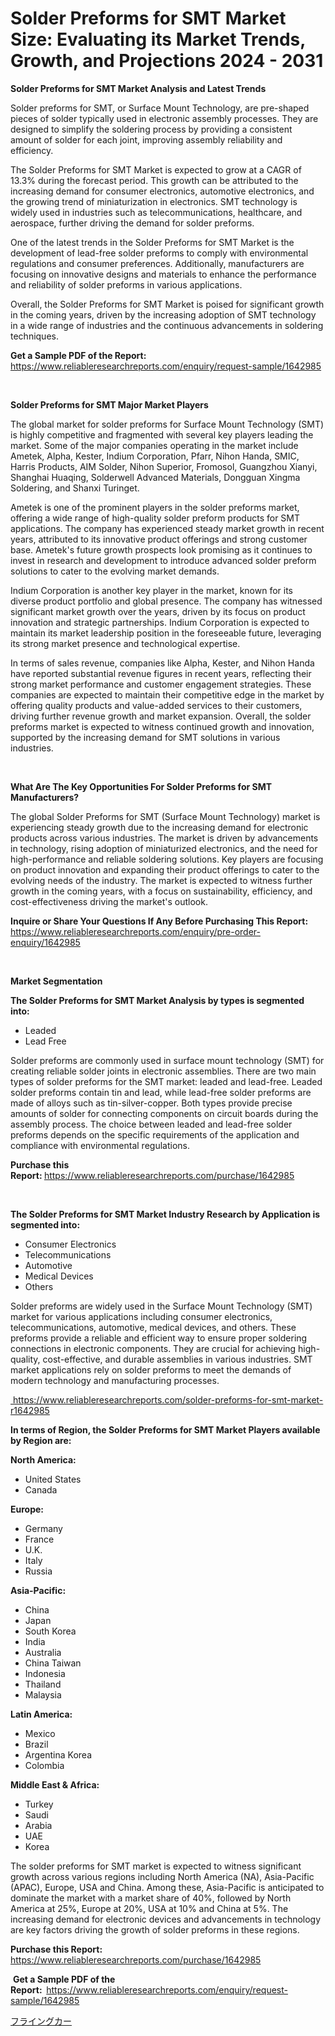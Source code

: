 <p><h1>Solder Preforms for SMT Market Size: Evaluating its Market Trends, Growth, and Projections 2024 - 2031</h1></p><p><strong>Solder Preforms for SMT Market Analysis and Latest Trends</strong></p>
<p><p>Solder preforms for SMT, or Surface Mount Technology, are pre-shaped pieces of solder typically used in electronic assembly processes. They are designed to simplify the soldering process by providing a consistent amount of solder for each joint, improving assembly reliability and efficiency.</p><p>The Solder Preforms for SMT Market is expected to grow at a CAGR of 13.3% during the forecast period. This growth can be attributed to the increasing demand for consumer electronics, automotive electronics, and the growing trend of miniaturization in electronics. SMT technology is widely used in industries such as telecommunications, healthcare, and aerospace, further driving the demand for solder preforms.</p><p>One of the latest trends in the Solder Preforms for SMT Market is the development of lead-free solder preforms to comply with environmental regulations and consumer preferences. Additionally, manufacturers are focusing on innovative designs and materials to enhance the performance and reliability of solder preforms in various applications.</p><p>Overall, the Solder Preforms for SMT Market is poised for significant growth in the coming years, driven by the increasing adoption of SMT technology in a wide range of industries and the continuous advancements in soldering techniques.</p></p>
<p><strong>Get a Sample PDF of the Report:&nbsp;</strong> <a href="https://www.reliableresearchreports.com/enquiry/request-sample/1642985">https://www.reliableresearchreports.com/enquiry/request-sample/1642985</a></p>
<p>&nbsp;</p>
<p><strong>Solder Preforms for SMT Major Market Players</strong></p>
<p><p>The global market for solder preforms for Surface Mount Technology (SMT) is highly competitive and fragmented with several key players leading the market. Some of the major companies operating in the market include Ametek, Alpha, Kester, Indium Corporation, Pfarr, Nihon Handa, SMIC, Harris Products, AIM Solder, Nihon Superior, Fromosol, Guangzhou Xianyi, Shanghai Huaqing, Solderwell Advanced Materials, Dongguan Xingma Soldering, and Shanxi Turinget.</p><p>Ametek is one of the prominent players in the solder preforms market, offering a wide range of high-quality solder preform products for SMT applications. The company has experienced steady market growth in recent years, attributed to its innovative product offerings and strong customer base. Ametek's future growth prospects look promising as it continues to invest in research and development to introduce advanced solder preform solutions to cater to the evolving market demands.</p><p>Indium Corporation is another key player in the market, known for its diverse product portfolio and global presence. The company has witnessed significant market growth over the years, driven by its focus on product innovation and strategic partnerships. Indium Corporation is expected to maintain its market leadership position in the foreseeable future, leveraging its strong market presence and technological expertise.</p><p>In terms of sales revenue, companies like Alpha, Kester, and Nihon Handa have reported substantial revenue figures in recent years, reflecting their strong market performance and customer engagement strategies. These companies are expected to maintain their competitive edge in the market by offering quality products and value-added services to their customers, driving further revenue growth and market expansion. Overall, the solder preforms market is expected to witness continued growth and innovation, supported by the increasing demand for SMT solutions in various industries.</p></p>
<p>&nbsp;</p>
<p><strong>What Are The Key Opportunities For Solder Preforms for SMT Manufacturers?</strong></p>
<p><p>The global Solder Preforms for SMT (Surface Mount Technology) market is experiencing steady growth due to the increasing demand for electronic products across various industries. The market is driven by advancements in technology, rising adoption of miniaturized electronics, and the need for high-performance and reliable soldering solutions. Key players are focusing on product innovation and expanding their product offerings to cater to the evolving needs of the industry. The market is expected to witness further growth in the coming years, with a focus on sustainability, efficiency, and cost-effectiveness driving the market's outlook.</p></p>
<p><strong>Inquire or Share Your Questions If Any Before Purchasing This Report:</strong> <a href="https://www.reliableresearchreports.com/enquiry/pre-order-enquiry/1642985">https://www.reliableresearchreports.com/enquiry/pre-order-enquiry/1642985</a></p>
<p>&nbsp;</p>
<p><strong>Market Segmentation</strong></p>
<p><strong>The Solder Preforms for SMT Market Analysis by types is segmented into:</strong></p>
<p><ul><li>Leaded</li><li>Lead Free</li></ul></p>
<p><p>Solder preforms are commonly used in surface mount technology (SMT) for creating reliable solder joints in electronic assemblies. There are two main types of solder preforms for the SMT market: leaded and lead-free. Leaded solder preforms contain tin and lead, while lead-free solder preforms are made of alloys such as tin-silver-copper. Both types provide precise amounts of solder for connecting components on circuit boards during the assembly process. The choice between leaded and lead-free solder preforms depends on the specific requirements of the application and compliance with environmental regulations.</p></p>
<p><strong>Purchase this Report:&nbsp;</strong><a href="https://www.reliableresearchreports.com/purchase/1642985">https://www.reliableresearchreports.com/purchase/1642985</a></p>
<p>&nbsp;</p>
<p><strong>The Solder Preforms for SMT Market Industry Research by Application is segmented into:</strong></p>
<p><ul><li>Consumer Electronics</li><li>Telecommunications</li><li>Automotive</li><li>Medical Devices</li><li>Others</li></ul></p>
<p><p>Solder preforms are widely used in the Surface Mount Technology (SMT) market for various applications including consumer electronics, telecommunications, automotive, medical devices, and others. These preforms provide a reliable and efficient way to ensure proper soldering connections in electronic components. They are crucial for achieving high-quality, cost-effective, and durable assemblies in various industries. SMT market applications rely on solder preforms to meet the demands of modern technology and manufacturing processes.</p></p>
<p><a href="https://www.reliableresearchreports.com/solder-preforms-for-smt-market-r1642985">&nbsp;https://www.reliableresearchreports.com/solder-preforms-for-smt-market-r1642985</a></p>
<p><strong>In terms of Region, the Solder Preforms for SMT Market Players available by Region are:</strong></p>
<p>
    <p> <strong> North America: </strong>
        <ul>
            <li>United States</li>
            <li>Canada</li>
        </ul>
        </p> 
    <p> <strong> Europe: </strong>
        <ul>
            <li>Germany</li>
            <li>France</li>
            <li>U.K.</li>
            <li>Italy</li>
            <li>Russia</li>
        </ul>
        </p> 
    <p> <strong> Asia-Pacific: </strong>
        <ul>
            <li>China</li>
            <li>Japan</li>
            <li>South Korea</li>
            <li>India</li>
            <li>Australia</li>
            <li>China Taiwan</li>
            <li>Indonesia</li>
            <li>Thailand</li>
            <li>Malaysia</li>
        </ul>
        </p> 
    <p> <strong> Latin America: </strong>
        <ul>
            <li>Mexico</li>
            <li>Brazil</li>
            <li>Argentina Korea</li>
            <li>Colombia</li>
        </ul>
        </p> 
    <p> <strong> Middle East & Africa: </strong>
        <ul>
            <li>Turkey</li>
            <li>Saudi</li>
            <li>Arabia</li>
            <li>UAE</li>
            <li>Korea</li>
        </ul>
    </p>
    </p>
<p><p>The solder preforms for SMT market is expected to witness significant growth across various regions including North America (NA), Asia-Pacific (APAC), Europe, USA and China. Among these, Asia-Pacific is anticipated to dominate the market with a market share of 40%, followed by North America at 25%, Europe at 20%, USA at 10% and China at 5%. The increasing demand for electronic devices and advancements in technology are key factors driving the growth of solder preforms in these regions.</p></p>
<p><strong>Purchase this Report: </strong><a href="https://www.reliableresearchreports.com/purchase/1642985">https://www.reliableresearchreports.com/purchase/1642985</a></p>
<p>&nbsp;<strong>Get a Sample PDF of the Report:&nbsp;&nbsp;</strong><a href="https://www.reliableresearchreports.com/enquiry/request-sample/1642985">https://www.reliableresearchreports.com/enquiry/request-sample/1642985</a></p>
<p><strong></strong></p>
<p><p><a href="https://github.com/avbqbctihcbe2/Market-Research-Report-List-3/blob/main/5485225185579.md">フライングカー</a></p></p>